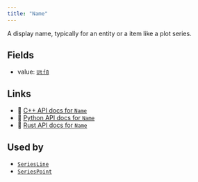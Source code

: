 ```yaml
---
title: "Name"
---
```


A display name, typically for an entity or a item like a plot series.

## Fields

* value: [`Utf8`](../datatypes/utf8.md)

## Links
 * 🌊 [C++ API docs for `Name`](https://ref.rerun.io/docs/cpp/stable/structrerun_1_1components_1_1Name.html)
 * 🐍 [Python API docs for `Name`](https://ref.rerun.io/docs/python/stable/common/components#rerun.components.Name)
 * 🦀 [Rust API docs for `Name`](https://docs.rs/rerun/latest/rerun/components/struct.Name.html)


## Used by

* [`SeriesLine`](../archetypes/series_line.md)
* [`SeriesPoint`](../archetypes/series_point.md)
